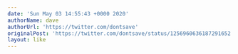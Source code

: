 ```yaml
---
date: 'Sun May 03 14:55:43 +0000 2020'
authorName: dave
authorUrl: 'https://twitter.com/dontsave'
originalPost: 'https://twitter.com/dontsave/status/1256960636187291652'
layout: like
---
```

